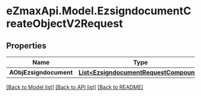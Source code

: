 
# eZmaxApi.Model.EzsigndocumentCreateObjectV2Request

## Properties

Name | Type | Description | Notes
------------ | ------------- | ------------- | -------------
**AObjEzsigndocument** | [**List&lt;EzsigndocumentRequestCompound&gt;**](EzsigndocumentRequestCompound.md) |  | 

[[Back to Model list]](../README.md#documentation-for-models)
[[Back to API list]](../README.md#documentation-for-api-endpoints)
[[Back to README]](../README.md)

